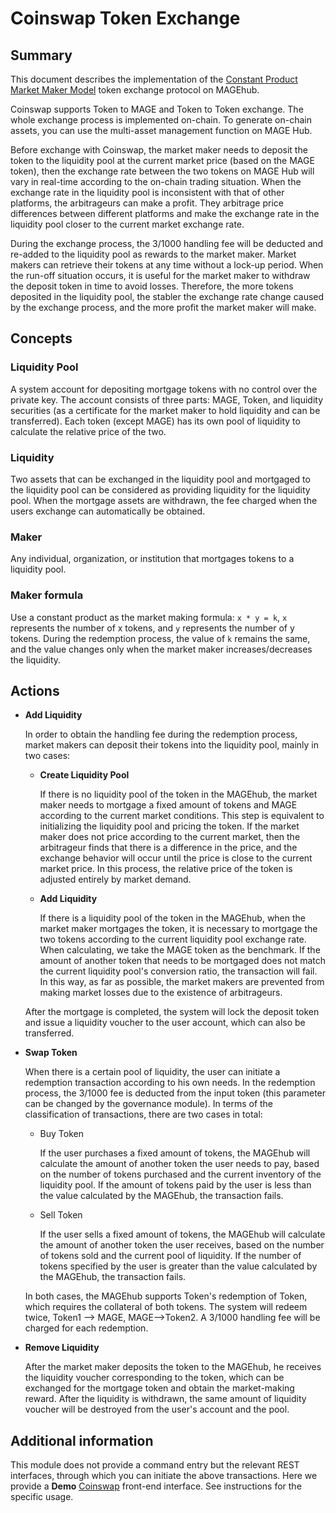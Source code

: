 # Coinswap Token Exchange

## Summary

This document describes the implementation of the [Constant Product Market Maker Model](https://github.com/runtimeverification/verified-smart-contracts/blob/uniswap/uniswap/x-y-k.pdf) token exchange protocol on MAGEhub.

Coinswap supports Token to MAGE and Token to Token exchange. The whole exchange process is implemented on-chain. To generate on-chain assets, you can use the multi-asset management function on MAGE Hub.

Before exchange with Coinswap, the market maker needs to deposit the token to the liquidity pool at the current market price (based on the MAGE token), then the exchange rate between the two tokens on MAGE Hub will vary in real-time according to the on-chain trading situation. When the exchange rate in the liquidity pool is inconsistent with that of other platforms, the arbitrageurs can make a profit. They arbitrage price differences between different platforms and make the exchange rate in the liquidity pool closer to the current market exchange rate.

During the exchange process, the 3/1000 handling fee will be deducted and re-added to the liquidity pool as rewards to the market maker. Market makers can retrieve their tokens at any time without a lock-up period. When the run-off situation occurs, it is useful for the market maker to withdraw the deposit token in time to avoid losses. Therefore, the more tokens deposited in the liquidity pool, the stabler the exchange rate change caused by the exchange process, and the more profit the market maker will make.

## Concepts

### Liquidity Pool

A system account for depositing mortgage tokens with no control over the private key. The account consists of three parts: MAGE, Token, and liquidity securities (as a certificate for the market maker to hold liquidity and can be transferred). Each token (except MAGE) has its own pool of liquidity to calculate the relative price of the two.

### Liquidity

Two assets that can be exchanged in the liquidity pool and mortgaged to the liquidity pool can be considered as providing liquidity for the liquidity pool. When the mortgage assets are withdrawn, the fee charged when the users exchange can automatically be obtained.

### Maker

Any individual, organization, or institution that mortgages tokens to a liquidity pool.

### Maker formula

Use a constant product as the market making formula: `x * y = k`,  `x` represents the number of x tokens, and `y` represents the number of y tokens. During the redemption process, the value of `k` remains the same, and the value changes only when the market maker increases/decreases the liquidity.

## Actions

- **Add Liquidity**

  In order to obtain the handling fee during the redemption process, market makers can deposit their tokens into the liquidity pool, mainly in two cases:

  - **Create Liquidity Pool**

    If there is no liquidity pool of the token in the MAGEhub, the market maker needs to mortgage a fixed amount of tokens and MAGE according to the current market conditions. This step is equivalent to initializing the liquidity pool and pricing the token. If the market maker does not price according to the current market, then the arbitrageur finds that there is a difference in the price, and the exchange behavior will occur until the price is close to the current market price. In this process, the relative price of the token is adjusted entirely by market demand.

  - **Add Liquidity**

    If there is a liquidity pool of the token in the MAGEhub, when the market maker mortgages the token, it is necessary to mortgage the two tokens according to the current liquidity pool exchange rate. When calculating, we take the MAGE token as the benchmark. If the amount of another token that needs to be mortgaged does not match the current liquidity pool's conversion ratio, the transaction will fail. In this way, as far as possible, the market makers are prevented from making market losses due to the existence of arbitrageurs.

  After the mortgage is completed, the system will lock the deposit token and issue a liquidity voucher to the user account, which can also be transferred.

- **Swap Token**

  When there is a certain pool of liquidity, the user can initiate a redemption transaction according to his own needs. In the redemption process, the 3/1000 fee is deducted from the input token (this parameter can be changed by the governance module). In terms of the classification of transactions, there are two cases in total:

  - Buy Token

    If the user purchases a fixed amount of tokens, the MAGEhub will calculate the amount of another token the user needs to pay, based on the number of tokens purchased and the current inventory of the liquidity pool. If the amount of tokens paid by the user is less than the value calculated by the MAGEhub, the transaction fails.

  - Sell Token

    If the user sells a fixed amount of tokens, the MAGEhub will calculate the amount of another token the user receives, based on the number of tokens sold and the current pool of liquidity. If the number of tokens specified by the user is greater than the value calculated by the MAGEhub, the transaction fails.

  In both cases, the MAGEhub supports Token's redemption of Token, which requires the collateral of both tokens. The system will redeem twice, Token1 --> MAGE, MAGE-->Token2. A 3/1000 handling fee will be charged for each redemption.

- **Remove Liquidity**

  After the market maker deposits the token to the MAGEhub, he receives the liquidity voucher corresponding to the token, which can be exchanged for the mortgage token and obtain the market-making reward. After the liquidity is withdrawn, the same amount of liquidity voucher will be destroyed from the user's account and the pool.

## Additional information

This module does not provide a command entry but the relevant REST interfaces, through which you can initiate the above transactions. Here we provide a **Demo** [Coinswap](https://github.com/zhiqiang-bianjie/coinswap) front-end interface. See instructions for the specific usage.
